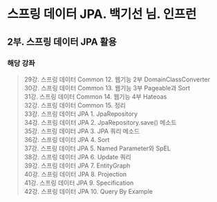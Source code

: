 # 스프링 데이터 JPA. 백기선 님. 인프런

## 2부. 스프링 데이터 JPA 활용
### 해당 강좌

> 29강. 스프링 데이터 Common 12. 웹기능 2부 DomainClassConverter<br>
> 30강. 스프링 데이터 Common 13. 웹기능 3부 Pageable과 Sort<br>
> 31강. 스프링 데이터 Common 14. 웹기능 4부 Hateoas<br>
> 32강. 스프링 데이터 Common 15. 정리<br>
> 33강. 스프링 데이터 JPA 1. JpaRepository<br>
> 34강. 스프링 데이터 JPA 2. JpaRepository.save() 메소드<br>
> 35강. 스프링 데이터 JPA 3. JPA 쿼리 메소드<br>
> 36강. 스프링 데이터 JPA 4. Sort<br>
> 37강. 스프링 데이터 JPA 5. Named Parameter와 SpEL<br>
> 38강. 스프링 데이터 JPA 6. Update 쿼리<br>
> 39강. 스프링 데이터 JPA 7. EntityGraph<br>
> 40강. 스프링 데이터 JPA 8. Projection<br>
> 41강. 스프링 데이터 JPA 9. Specification<br>
> 42강. 스프링 데이터 JPA 10. Query By Example<br>